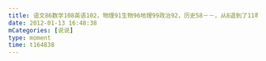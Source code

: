 ```yaml
---
title: 语文86数学108英语102，物理91生物96地理99政治92，历史58－－，从8退到了11啊、、、
date: 2012-01-13 16:48:38
mCategories: [说说]
type: moment
time: t164838
---
```


